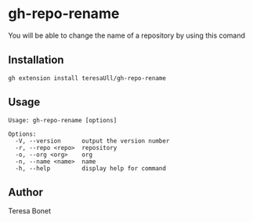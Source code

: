 # gh-repo-rename

You will be able to change the name of a repository by using this comand
 
## Installation
```
gh extension install teresaUll/gh-repo-rename

```
## Usage 

```
Usage: gh-repo-rename [options]

Options:
  -V, --version      output the version number
  -r, --repo <repo>  repository
  -o, --org <org>    org
  -n, --name <name>  name
  -h, --help         display help for command

```
## Author

Teresa Bonet 
